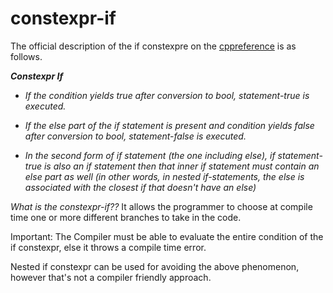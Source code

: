 # constexpr-if
The official description of the if constexpre on the [cppreference](https://en.cppreference.com/w/cpp/language/if) is as follows.

<em><strong>Constexpr If</strong>
* If the condition yields true after conversion to bool, statement-true is executed.

* If the else part of the if statement is present and condition yields false after conversion to bool, statement-false is executed.

* In the second form of if statement (the one including else), if statement-true is also an if statement then that inner if statement must contain an else part as well (in other words, in nested if-statements, the else is associated with the closest if that doesn't have an else)</em>

<em>What is the constexpr-if??</em> It allows the programmer to choose at compile time one or more different branches to take in the code.

Important: The Compiler must be able to evaluate the entire condition of the if
constexpr, else it throws a compile time error.

Nested if constexpr can be used for avoiding the above phenomenon, however that's not a compiler friendly approach.
